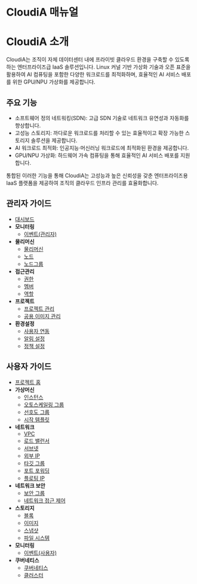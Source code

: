 # CloudiA 매뉴얼

# CloudiA 소개

CloudiA는 조직이 자체 데이터센터 내에 프라이빗 클라우드 환경을 구축할 수 있도록 하는 엔터프라이즈급 IaaS 솔루션입니다. Linux 커널 기반 가상화 기술과 오픈 표준을 활용하여 AI 컴퓨팅을 포함한 다양한 워크로드를 최적화하며, 효율적인 AI 서비스 배포를 위한 GPU/NPU 가상화를 제공합니다.

## 주요 기능
- 소프트웨어 정의 네트워킹(SDN): 고급 SDN 기술로 네트워크 유연성과 자동화를 향상합니다.
- 고성능 스토리지: 까다로운 워크로드를 처리할 수 있는 효율적이고 확장 가능한 스토리지 솔루션을 제공합니다.
- AI 워크로드 최적화: 인공지능·머신러닝 워크로드에 최적화된 환경을 제공합니다.
- GPU/NPU 가상화: 하드웨어 가속 컴퓨팅을 통해 효율적인 AI 서비스 배포를 지원합니다.

통합된 이러한 기능을 통해 CloudiA는 고성능과 높은 신뢰성을 갖춘 엔터프라이즈용 IaaS 플랫폼을 제공하여 조직의 클라우드 인프라 관리를 효율화합니다.

## 관리자 가이드
- [대시보드](docs/관리자/대시보드/대시보드.md)
- **모니터링**
  - [이벤트(관리자)](docs/관리자/모니터링%28관리자%29/이벤트%28관리자%29/이벤트%28관리자%29.md)
- **물리머신**
  - [물리머신](docs/관리자/물리머신/물리머신.md)
  - [노드](docs/관리자/물리머신/노드/노드.md)
  - [노드그룹](docs/관리자/물리머신/노드그룹/노드그룹.md)
- **접근관리**
  - [권한](docs/관리자/접근관리/권한/권한.md)
  - [멤버](docs/관리자/접근관리/멤버/멤버.md)
  - [역할](docs/관리자/접근관리/역할/역할.md)
- **프로젝트**
  - [프로젝트 관리](docs/관리자/프로젝트/프로젝트관리/프로젝트관리.md)
  - [공용 이미지 관리](docs/관리자/프로젝트/공용이미지관리/공용이미지관리.md)
- **환경설정**
  - [사용자 연동](docs/관리자/환경설정/사용자연동/사용자연동.md)
  - [알림 설정](docs/관리자/환경설정/알림설정/알림설정.md)
  - [정책 설정](docs/관리자/환경설정/정책설정/정책설정.md)

## 사용자 가이드
- [프로젝트 홈](docs/사용자/프로젝트홈/프로젝트홈.md)
- **가상머신**
  - [인스턴스](docs/사용자/가상머신/인스턴스/인스턴스.md)
  - [오토스케일링 그룹](docs/사용자/가상머신/오토스케일링그룹/오토스케일링그룹.md)
  - [선호도 그룹](docs/사용자/가상머신/선호도그룹/선호도그룹.md)
  - [시작 템플릿](docs/사용자/가상머신/시작템플릿/시작템플릿.md)
- **네트워크**
  - [VPC](docs/사용자/네트워크/VPC/VPC.md)
  - [로드 밸런서](docs/사용자/네트워크/로드밸런서/로드밸런서.md)
  - [서브넷](docs/사용자/네트워크/서브넷/서브넷.md)
  - [외부 IP](docs/사용자/네트워크/외부IP/외부IP.md)
  - [타깃 그룹](docs/사용자/네트워크/타겟그룹/타깃그룹.md)
  - [포트 포워딩](docs/사용자/네트워크/포트포워딩/포트포워딩.md)
  - [플로팅 IP](docs/사용자/네트워크/플로팅IP/플로팅IP.md)
- **네트워크 보안**
  - [보안 그룹](docs/사용자/네트워크보안/보안그룹/보안그룹.md)
  - [네트워크 접근 제어](docs/사용자/네트워크보안/네트워크접근제어/네트워크접근제어.md)
- **스토리지**
  - [블록](docs/사용자/스토리지/블록/블록.md)
  - [이미지](docs/사용자/스토리지/이미지/이미지.md)
  - [스냅샷](docs/사용자/스토리지/스냅샷/스냅샷.md)
  - [파일 시스템](docs/사용자/스토리지/파일시스템/파일시스템.md)
- **모니터링**
  - [이벤트(사용자)](docs/사용자/모니터링%28사용자%29/이벤트%28사용자%29/이벤트%28사용자%29.md)
- **쿠버네티스**
  - [쿠버네티스](docs/사용자/쿠버네티스/쿠버네티스.md)
  - [클러스터](docs/사용자/쿠버네티스/클러스터/클러스터.md)

